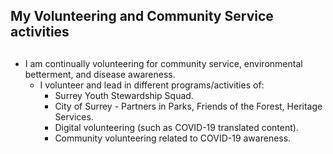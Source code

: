 ## My Volunteering and Community Service activities <h2>
  
* I am continually volunteering for community service, environmental betterment, and disease awareness. 
  * I volunteer and lead in different programs/activities of:
    * Surrey Youth Stewardship Squad.
    * City of Surrey - Partners in Parks, Friends of the Forest, Heritage Services.
    * Digital volunteering (such as COVID-19 translated content).
    * Community volunteering related to COVID-19 awareness.
